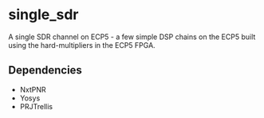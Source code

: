 # single_sdr
A single SDR channel on ECP5 - a few simple DSP chains on the ECP5 built using the hard-multipliers in the ECP5 FPGA.

## Dependencies
 - NxtPNR
 - Yosys
 - PRJTrellis
